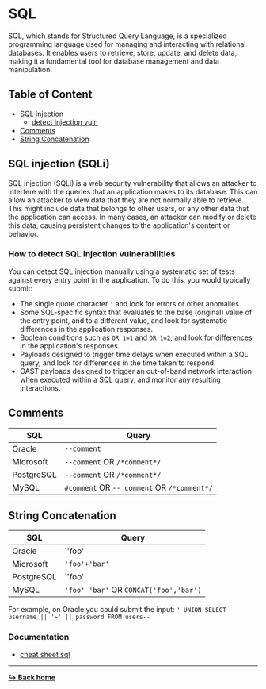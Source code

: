 # SQL

SQL, which stands for Structured Query Language, is a specialized programming language used for managing and interacting with relational databases. It enables users to retrieve, store, update, and delete data, making it a fundamental tool for database management and data manipulation.

## Table of Content

- [SQL injection](#sql-injection-sqli)
    - [detect injection vuln](#how-to-detect-sql-injection-vulnerabilities)
- [Comments](#comments)
- [String Concatenation](#string-concatenation)

## SQL injection (SQLi)

SQL injection (SQLi) is a web security vulnerability that allows an attacker to interfere with the queries that an application makes to its database. This can allow an attacker to view data that they are not normally able to retrieve. This might include data that belongs to other users, or any other data that the application can access. In many cases, an attacker can modify or delete this data, causing persistent changes to the application's content or behavior.

### How to detect SQL injection vulnerabilities

You can detect SQL injection manually using a systematic set of tests against every entry point in the application. To do this, you would typically submit:

- The single quote character `'` and look for errors or other anomalies.
- Some SQL-specific syntax that evaluates to the base (original) value of the entry point, and to a different value, and look for systematic differences in the application responses.
- Boolean conditions such as `OR 1=1` and `OR 1=2`, and look for differences in the application's responses.
- Payloads designed to trigger time delays when executed within a SQL query, and look for differences in the time taken to respond.
- OAST payloads designed to trigger an out-of-band network interaction when executed within a SQL query, and monitor any resulting interactions.

## Comments

SQL | Query
--- | ---
Oracle | `--comment`
Microsoft | `--comment` OR `/*comment*/`
PostgreSQL | `--comment` OR `/*comment*/`
MySQL | `#comment` OR `-- comment` OR `/*comment*/`

## String Concatenation

SQL | Query
--- | ---
Oracle | `'foo'||'bar'`
Microsoft | `'foo'+'bar'`
PostgreSQL | `'foo'||'bar'`
MySQL | `'foo' 'bar'` OR `CONCAT('foo','bar')`

For example, on Oracle you could submit the input:
`' UNION SELECT username || '~' || password FROM users--`

### Documentation

- [cheat sheet sql](https://portswigger.net/web-security/sql-injection/cheat-sheet)

---

[**:arrow_right_hook: Back home**](/README.md)
